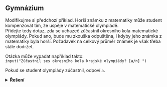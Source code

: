 ## Gymnázium

Modifikujme si předchozí příklad. Horší známku z matematiky může student kompenzovat tím, že uspěje v matematické
olympiádě.  
Přidejte tedy dotaz, zda se uchazeč zúčastnil okresního kola matematické olympiády. Pokud ano, bude mu zkouška
odpuštěna, i kdyby jeho známka z matematiky byla horší. Požadavek na celkový průměr známek je však třeba stále dodržet.

Otázka může vypadat například takto:  
`input("Zúčastnil ses okresního kola krajské olympiády? [a/n] ")`

Pokud se student olympiády zúčastnil, odpoví `a`.

<details>
<summary><b>Řešení</b></summary>

```python
matematika_znamka = int(input('Zadej známku z matematiky: '))
prumer_vysvedceni = float(input('Zadej průměr z vysvědčení: '))
olympiada = input("Zúčastnil ses okresního kola krajské olympiády? [a/n] ")

if prumer_vysvedceni < 1.8 and (matematika_znamka <= 2 or olympiada == 'a'):
  print('Přijmeme vás bez přijímací zkoušky.')
else:
  print('Musíte splnit přijímací zkoušku.')
```

</details>
